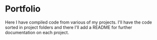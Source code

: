 # Portfolio

Here I have compiled code from various of my projects. I'll have the code sorted in project folders and there I'll add a README for further documentation on each project.